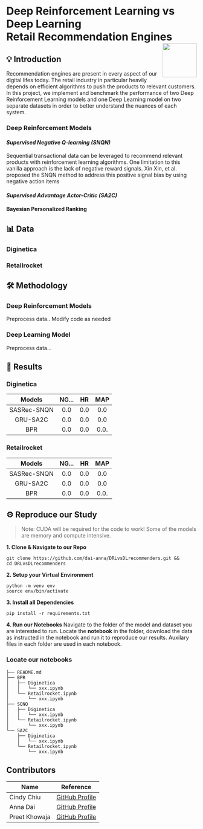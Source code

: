 # Deep Reinforcement Learning vs Deep Learning <br> Retail Recommendation Engines <img width=90 align="right" src="https://upload.wikimedia.org/wikipedia/commons/thumb/e/e6/Duke_University_logo.svg/1024px-Duke_University_logo.svg.png">

## 💡 Introduction
Recommendation engines are present in every aspect of our digital lifes today. The retail industry in particular heavily depends on efficient algorithms to push the products to relevant customers.
In this project, we implement and benchmark the performance of two Deep Reinforcement Learning models and one Deep Learning model on two separate datasets in order to better understand the nuances of each system.

### Deep Reinforcement Models
#### *Supervised Negative Q-learning (SNQN)*
Sequential transactional data can be leveraged to recommend relevant products with reinforcement learning algorithms. One limitation to this vanilla approach is the lack of negative reward signals. Xin Xin, et al. proposed the SNQN method to address this positive signal bias by using negative action items 

#### *Supervised Advantage Actor-Critic (SA2C)*

#### Bayesian Personalized Ranking

## 📊 Data
### Diginetica

### Retailrocket


## 🛠️ Methodology
### Deep Reinforcement Models
Preprocess data..
Modify code as needed

### Deep Learning Model
Preprocess data...

## 🔬 Results

### Diginetica

| **Models**  | **NG...** | **HR** | **MAP** |
| :---------: | :-----: | :-----: | :-----: |
| SASRec-SNQN |   0.0   |   0.0   |  0.0   |
|  GRU-SA2C   |   0.0   |   0.0   |  0.0   |
|     BPR     |   0.0   |   0.0   |  0.0.  |


### Retailrocket

| **Models**  | **NG...** | **HR** | **MAP** |
| :---------: | :-----: | :-----: | :-----: |
| SASRec-SNQN |   0.0   |   0.0   |  0.0   |
|  GRU-SA2C   |   0.0   |   0.0   |  0.0   |
|     BPR     |   0.0   |   0.0   |  0.0.  |

## ⚙️ Reproduce our Study
> Note: CUDA will be required for the code to work! Some of the models are memory and compute intensive.

**1. Clone & Navigate to our Repo**
```
git clone https://github.com/dai-anna/DRLvsDLrecommenders.git && 
cd DRLvsDLrecommenders
```

**2. Setup your Virtual Environment**
```
python -m venv env
source env/bin/activate
```

**3. Install all Dependencies**
```
pip install -r requirements.txt
```

**4. Run our Notebooks**
Navigate to the folder of the model and dataset you are interested to run. Locate the **notebook** in the folder, download the data as instructed in the notebook and run it to reproduce our results. Auxilary files in each folder are used in each notebook.

### Locate our notebooks 
```
├── README.md
├── BPR
│   ├── Diginetica
│   │   └── xxx.ipynb
│   └── Retailrocket.ipynb
│       └── xxx.ipynb
├── SQNQ
│   ├── Diginetica
│   │   └── xxx.ipynb
│   └── Retailrocket.ipynb
│       └── xxx.ipynb
└── SA2C
    ├── Diginetica
    │   └── xxx.ipynb
    └── Retailrocket.ipynb
        └── xxx.ipynb
```

## Contributors

| Name | Reference |
|---- | ----|
|Cindy Chiu | [GitHub Profile](https://github.com/cindy-yuting-chiu)|
|Anna Dai | [GitHub Profile](https://github.com/dai-anna)|
|Preet Khowaja |[GitHub Profile](https://github.com/preetkhowaja)|


